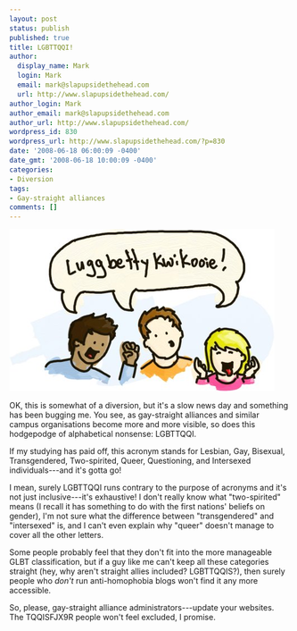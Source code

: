 ```yaml
---
layout: post
status: publish
published: true
title: LGBTTQQI!
author:
  display_name: Mark
  login: Mark
  email: mark@slapupsidethehead.com
  url: http://www.slapupsidethehead.com/
author_login: Mark
author_email: mark@slapupsidethehead.com
author_url: http://www.slapupsidethehead.com/
wordpress_id: 830
wordpress_url: http://www.slapupsidethehead.com/?p=830
date: '2008-06-18 06:00:09 -0400'
date_gmt: '2008-06-18 10:00:09 -0400'
categories:
- Diversion
tags:
- Gay-straight alliances
comments: []
---
```

![lgbttqqi](/wp-content/media/2008/06/lgbttqqi.jpg "Equality for lrgutdfhasnsfhsyv!")

OK, this is somewhat of a diversion, but it's a slow news day and something has been bugging me. You see, as gay-straight alliances and similar campus organisations become more and more visible, so does this hodgepodge of alphabetical nonsense: LGBTTQQI.

If my studying has paid off, this acronym stands for Lesbian, Gay, Bisexual, Transgendered, Two-spirited, Queer, Questioning, and Intersexed individuals---and it's gotta go!

I mean, surely LGBTTQQI runs contrary to the purpose of acronyms and it's not just inclusive---it's exhaustive! I don't really know what "two-spirited" means (I recall it has something to do with the first nations' beliefs on gender), I'm not sure what the difference between "transgendered" and "intersexed" is, and I can't even explain why "queer" doesn't manage to cover all the other letters.

Some people probably feel that they don't fit into the more manageable GLBT classification, but if a guy like me can't keep all these categories straight (hey, why aren't straight allies included? LGBTTQQIS?), then surely people who _don't_ run anti-homophobia blogs won't find it any more accessible.

So, please, gay-straight alliance administrators---update your websites. The TQQISFJX9R people won't feel excluded, I promise.

